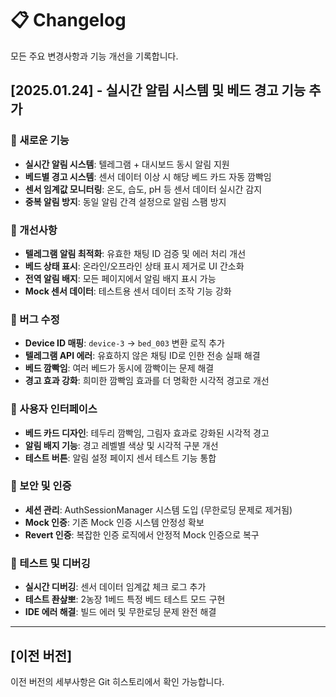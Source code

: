 # 📋 Changelog

모든 주요 변경사항과 기능 개선을 기록합니다.

## [2025.01.24] - 실시간 알림 시스템 및 베드 경고 기능 추가

### 🚨 새로운 기능
- **실시간 알림 시스템**: 텔레그램 + 대시보드 동시 알림 지원
- **베드별 경고 시스템**: 센서 데이터 이상 시 해당 베드 카드 자동 깜빡임
- **센서 임계값 모니터링**: 온도, 습도, pH 등 센서 데이터 실시간 감지
- **중복 알림 방지**: 동일 알림 간격 설정으로 알림 스팸 방지

### 🔧 개선사항
- **텔레그램 알림 최적화**: 유효한 채팅 ID 검증 및 에러 처리 개선
- **베드 상태 표시**: 온라인/오프라인 상태 표시 제거로 UI 간소화
- **전역 알림 배지**: 모든 페이지에서 알림 배지 표시 가능
- **Mock 센서 데이터**: 테스트용 센서 데이터 조작 기능 강화

### 🐛 버그 수정
- **Device ID 매핑**: `device-3` → `bed_003` 변환 로직 추가
- **텔레그램 API 에러**: 유효하지 않은 채팅 ID로 인한 전송 실패 해결
- **베드 깜빡임**: 여러 베드가 동시에 깜빡이는 문제 해결
- **경고 효과 강화**: 희미한 깜빡임 효과를 더 명확한 시각적 경고로 개선

### 📱 사용자 인터페이스
- **베드 카드 디자인**: 테두리 깜빡임, 그림자 효과로 강화된 시각적 경고
- **알림 배지 기능**: 경고 레벨별 색상 및 시각적 구분 개선
- **테스트 버튼**: 알림 설정 페이지 센서 테스트 기능 통합

### 🔐 보안 및 인증
- **세션 관리**: AuthSessionManager 시스템 도입 (무한로딩 문제로 제거됨)
- **Mock 인증**: 기존 Mock 인증 시스템 안정성 확보
- **Revert 인증**: 복잡한 인증 로직에서 안정적 Mock 인증으로 복구

### 🧪 테스트 및 디버깅
- **실시간 디버깅**: 센서 데이터 임계값 체크 로그 추가
- **테스트 좐샆뽀**: 2농장 1베드 특정 베드 테스트 모드 구현
- **IDE 에러 해결**: 빌드 에러 및 무한로딩 문제 완전 해결

---

## [이전 버전]

이전 버전의 세부사항은 Git 히스토리에서 확인 가능합니다.
